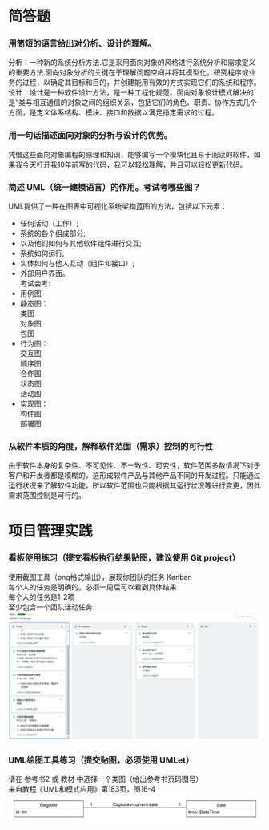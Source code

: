 # 简答题  

### 用简短的语言给出对分析、设计的理解。  
分析：一种新的系统分析方法.它是采用面向对象的风格进行系统分析和需求定义的重要方法.面向对象分析的关键在于理解问题空间并将其模型化。研究程序或业务的过程，以确定其目标和目的，并创建能用有效的方式实现它们的系统和程序。  
设计：设计是一种软件设计方法，是一种工程化规范。面向对象设计模式解决的是“类与相互通信的对象之间的组织关系，包括它们的角色、职责、协作方式几个方面，是定义体系结构、模块、接口和数据以满足指定需求的过程。  

### 用一句话描述面向对象的分析与设计的优势。  
凭借这些面向对象编程的原理和知识，能够编写一个模块化且易于阅读的软件，如果我今天打开我10年前写的代码，我可以轻松理解，并且可以轻松更新代码。  

### 简述 UML（统一建模语言）的作用。考试考哪些图？  
UML提供了一种在图表中可视化系统架构蓝图的方法，包括以下元素：  
- 任何活动（工作）;  
- 系统的各个组成部分;  
- 以及他们如何与其他软件组件进行交互;  
- 系统如何运行;  
- 实体如何与他人互动（组件和接口）;  
- 外部用户界面。  
考试会考:  
- 用例图
- 静态图：  
类图   
对象图   
包图  
- 行为图：  
交互图  
顺序图  
合作图  
状态图  
活动图  
- 实现图：  
构件图  
部署图  

### 从软件本质的角度，解释软件范围（需求）控制的可行性  
由于软件本身的复杂性、不可见性、不一致性、可变性，软件范围多数情况下对于客户和开发者都是模糊的，这形成软件产品与其他产品不同的开发过程。只能通过运行状况来了解软件功能，所以软件范围也只能根据其运行状况等进行变更，因此需求范围控制是可行的。  

# 项目管理实践  
### 看板使用练习（提交看板执行结果贴图，建议使用 Git project）  
使用截图工具（png格式输出），展现你团队的任务 Kanban  
每个人的任务是明确的。必须一周后可以看到具体结果  
每个人的任务是1-2项  
至少包含一个团队活动任务  
   ![kanban](/images/week2_1.png)
   
### UML绘图工具练习（提交贴图，必须使用 UMLet）  
请在 参考书2 或 教材 中选择一个类图（给出参考书页码图号）  
来自教程《UML和模式应用》第183页，图16-4
   ![UMLet](/images/week2_2.png)
